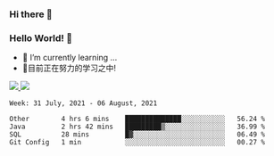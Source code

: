 ### Hi there 👋
### Hello World! 🙌

- 🌱 I’m currently learning ...
- 📖目前正在努力的学习之中!

<a href="https://github.com/anuraghazra/github-readme-stats">
  <img src="https://github-readme-stats.vercel.app/api?username=keyboardWithDream&show_icons=true&repo=github-readme-stats" />
</a>
<a href="https://github.com/anuraghazra/convoychat">
  <img src="https://github-readme-stats.vercel.app/api/top-langs/?username=keyboardWithDream&layout=compact&repo=convoychat" />
</a>



<!--START_SECTION:waka-->
```text
Week: 31 July, 2021 - 06 August, 2021

Other        4 hrs 6 mins    ██████████████░░░░░░░░░░░   56.24 % 
Java         2 hrs 42 mins   █████████▒░░░░░░░░░░░░░░░   36.99 % 
SQL          28 mins         █▓░░░░░░░░░░░░░░░░░░░░░░░   06.49 % 
Git Config   1 min           ░░░░░░░░░░░░░░░░░░░░░░░░░   00.27 % 
```
<!--END_SECTION:waka-->
